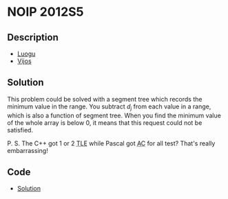 # NOIP 2012S5

## Description

- [Luogu](https://www.luogu.com.cn/problem/P1083)
- [Vijos](https://www.vijos.org/p/1782)

## Solution

This problem could be solved with a segment tree which records the minimum value in the range. You subtract $d_j$ from each value in a range, which is also a function of segment tree. When you find the minimum value of the whole array is below 0, it means that this request could not be satisfied.

P. S. The C++ got 1 or 2 <abbr title="Time Limit Exceeded">TLE</abbr> while Pascal got <abbr title="Accepted">AC</abbr> for all test? That's really embarrassing!

## Code

- [Solution](NOIP.2012S5.0.cpp)

